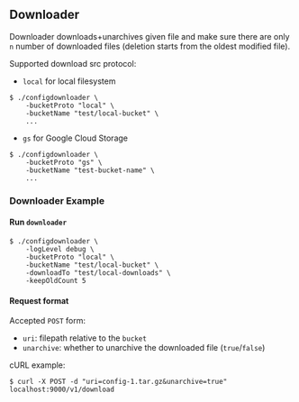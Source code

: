 ## Downloader

Downloader downloads+unarchives given file and make sure there
are only `n` number of downloaded files (deletion starts from the oldest modified file).

Supported download src protocol:
- `local` for local filesystem
```
$ ./configdownloader \
	-bucketProto "local" \
	-bucketName "test/local-bucket" \
	...
```
- `gs` for Google Cloud Storage
```
$ ./configdownloader \
	-bucketProto "gs" \
	-bucketName "test-bucket-name" \
	...
```

### Downloader Example

#### Run `downloader`
```
$ ./configdownloader \
	-logLevel debug \
	-bucketProto "local" \
	-bucketName "test/local-bucket" \
	-downloadTo "test/local-downloads" \
	-keepOldCount 5
```

#### Request format

Accepted `POST` form:
- `uri`: filepath relative to the `bucket`
- `unarchive`: whether to unarchive the downloaded file (`true`/`false`)

cURL example:

```
$ curl -X POST -d "uri=config-1.tar.gz&unarchive=true" localhost:9000/v1/download
```
